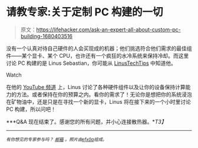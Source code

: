# 请教专家:关于定制 PC 构建的一切

> 原文：<https://lifehacker.com/ask-an-expert-all-about-custom-pc-building-1680403516>

没有一个认真对待自己硬件的人会买现成的机器；他们挑选符合他们需求的最佳组件——某个显卡、某个 CPU，也许还有一个疯狂的水冷系统来保持冷却。而这里讨论 PC 构建的是 Linus Sebastian，你可能从 [LinusTechTips](https://www.youtube.com/user/LinusTechTips) 中知道他。

Watch

在他的 [YouTube 频道](https://www.youtube.com/user/LinusTechTips) 上，Linus 讨论了各种硬件组件以及让你的设备保持计算能力的方法。或者保持在你的预算之内。看你的需求了！无论你是想把你的系统浸泡在矿物油中，还是只是在寻找一个新的显卡，Linus 将在接下来的一个小时里讨论 PC 构建，所以问吧！

***Q&A 现在结束了。感谢您的所有问题，并小心连接散热器。**T3】*

* * *

<small>*有你想见的专家参与吗？*</small> [<small>*邮箱*</small>](mailto:andy@lifehacker.com) <small>*。照片由*</small>[<small>*efx0a*</small>](http://imgur.com/a/7D4dv#0)<small>*组成。*</small>